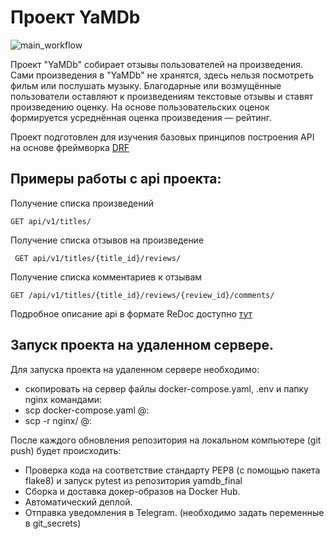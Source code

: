 # Проект YaMDb
![main_workflow](https://github.com/Petro2561/yamdb_final/actions/workflows/yamdb_workflow.yml/badge.svg)


Проект "YaMDb" собирает отзывы пользователей на произведения.
Сами произведения в "YaMDb" не хранятся, здесь нельзя посмотреть фильм или послушать музыку.
Благодарные или возмущённые пользователи оставляют к произведениям текстовые отзывы и ставят произведению оценку.
На основе пользовательских оценок формируется усреднённая оценка произведения — рейтинг.

Проект подготовлен для изучения базовых принципов построения
API на основе фреймворка [DRF]

## Примеры работы с api проекта:

Получение списка произведений

```
GET api/v1/titles/
```

Получение списка отзывов на произведение

```
 GET api/v1/titles/{title_id}/reviews/
```

Получение списка комментариев к отзывам

```
GET /api/v1/titles/{title_id}/reviews/{review_id}/comments/
```

Подробное описание api в формате ReDoc доступно [тут]

[DRF]: <https://www.django-rest-framework.org/>
[тут]: <http://127.0.0.1:8000/redoc/>

## Запуск проекта на удаленном сервере.
Для запуска проекта на удаленном сервере необходимо:
- скопировать на сервер файлы docker-compose.yaml, .env и папку nginx командами:
- scp docker-compose.yaml  <user>@<server-ip>:
- scp -r nginx/ <user>@<server-ip>:


После каждого обновления репозитория на локальном компьютере (git push) будет происходить:
- Проверка кода на соответствие стандарту PEP8 (с помощью пакета flake8) и запуск pytest из репозитория yamdb_final
- Сборка и доставка докер-образов на Docker Hub.
- Автоматический деплой.
- Отправка уведомления в Telegram. (необходимо задать переменные в git_secrets)
